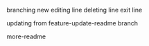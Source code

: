 branching new
editing line
deleting line
exit line

updating from feature-update-readme branch

more-readme
